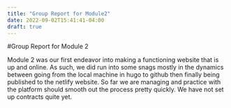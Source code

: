 ```yaml
---
title: "Group Report for Module2"
date: 2022-09-02T15:41:41-04:00
draft: true
---
```

#Group Report for Module 2

Module 2 was our first endeavor into making a functioning website that is up and online. As such, we did run into some snags mostly in the dynamics between going from the local machine in hugo to github then finally being published to the netlify website. So far we are managing and practice with the platform should smooth out the process pretty quickly. We have not set up contracts quite yet.
